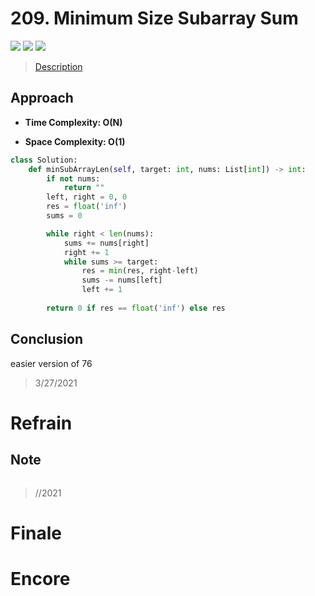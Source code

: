 # 209. Minimum Size Subarray Sum

![](https://img.shields.io/badge/Difficulty-Medium-%23f0ad4e)
![](https://img.shields.io/badge/topic-sliding%20window-critical)
![](https://img.shields.io/badge/topic-two%20pointers-critical)

> [Description](https://leetcode.com/problems/minimum-size-subarray-sum/)


## Approach

- **Time Complexity: O(N)**

- **Space Complexity: O(1)**

```python
class Solution:
    def minSubArrayLen(self, target: int, nums: List[int]) -> int:
        if not nums:
            return ""
        left, right = 0, 0
        res = float('inf')
        sums = 0

        while right < len(nums):
            sums += nums[right]
            right += 1
            while sums >= target:
                res = min(res, right-left)
                sums -= nums[left]
                left += 1
        
        return 0 if res == float('inf') else res
```

## Conclusion

easier version of 76

> 3/27/2021

# Refrain

## Note

```python

```

> //2021

# Finale

# Encore